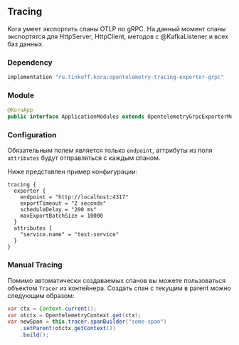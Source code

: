 ## Tracing

Kora умеет экспортить спаны OTLP по gRPC. На данный момент спаны экспортятся для HttpServer, HttpClient, методов с @KafkaListener и всех баз данных.

### Dependency

```groovy
implementation "ru.tinkoff.kora:opentelemetry-tracing-exporter-grpc"
```

### Module

```java
@KoraApp
public interface ApplicationModules extends OpentelemetryGrpcExporterModule { }
```

### Configuration

Обязательным полем является только `endpoint`, аттрибуты из поля `attributes` будут отправляться с каждым спаном.

Ниже представлен пример конфигурации:
```hocon
tracing {
  exporter {
    endpoint = "http://localhost:4317"
    exportTimeout = "2 seconds"
    scheduleDelay = "200 ms"
    maxExportBatchSize = 10000
  }
  attributes {
    "service.name" = "test-service"
  }
}
```

### Manual Tracing

Помимо автоматически создаваемых спанов вы можете пользоваться объектом `Tracer` из контейнера. Создать спан с текущим в parent можно следующим образом:

```java
var ctx = Context.current();
var otctx = OpentelemetryContext.get(ctx);
var newSpan = this.tracer.spanBuilder("some-span")
    .setParent(otctx.getContext())
    .build();
```
